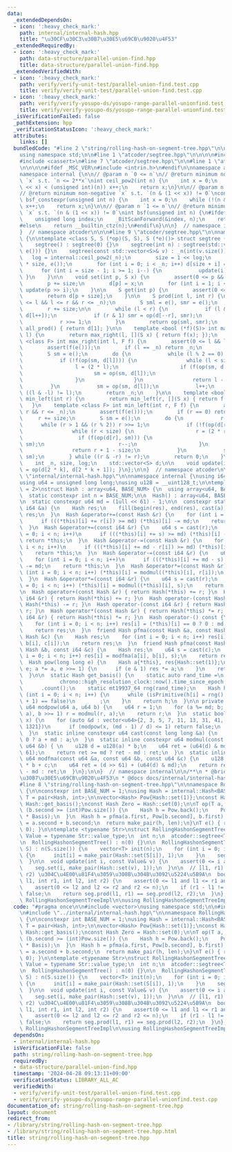 ```yaml
---
data:
  _extendedDependsOn:
  - icon: ':heavy_check_mark:'
    path: internal/internal-hash.hpp
    title: "\u30CF\u30C3\u30B7\u30E5\u69CB\u9020\u4F53"
  _extendedRequiredBy:
  - icon: ':heavy_check_mark:'
    path: data-structure/parallel-union-find.hpp
    title: data-structure/parallel-union-find.hpp
  _extendedVerifiedWith:
  - icon: ':heavy_check_mark:'
    path: verify/verify-unit-test/parallel-union-find.test.cpp
    title: verify/verify-unit-test/parallel-union-find.test.cpp
  - icon: ':heavy_check_mark:'
    path: verify/verify-yosupo-ds/yosupo-range-parallel-unionfind.test.cpp
    title: verify/verify-yosupo-ds/yosupo-range-parallel-unionfind.test.cpp
  _isVerificationFailed: false
  _pathExtension: hpp
  _verificationStatusIcon: ':heavy_check_mark:'
  attributes:
    links: []
  bundledCode: "#line 2 \"string/rolling-hash-on-segment-tree.hpp\"\n\n#include <vector>\n\
    using namespace std;\n\n#line 1 \"atcoder/segtree.hpp\"\n\n\n\n#include <algorithm>\n\
    #include <cassert>\n#line 7 \"atcoder/segtree.hpp\"\n\n#line 1 \"atcoder/internal_bit.hpp\"\
    \n\n\n\n#ifdef _MSC_VER\n#include <intrin.h>\n#endif\n\nnamespace atcoder {\n\n\
    namespace internal {\n\n// @param n `0 <= n`\n// @return minimum non-negative\
    \ `x` s.t. `n <= 2**x`\nint ceil_pow2(int n) {\n    int x = 0;\n    while ((1U\
    \ << x) < (unsigned int)(n)) x++;\n    return x;\n}\n\n// @param n `1 <= n`\n\
    // @return minimum non-negative `x` s.t. `(n & (1 << x)) != 0`\nconstexpr int\
    \ bsf_constexpr(unsigned int n) {\n    int x = 0;\n    while (!(n & (1 << x)))\
    \ x++;\n    return x;\n}\n\n// @param n `1 <= n`\n// @return minimum non-negative\
    \ `x` s.t. `(n & (1 << x)) != 0`\nint bsf(unsigned int n) {\n#ifdef _MSC_VER\n\
    \    unsigned long index;\n    _BitScanForward(&index, n);\n    return index;\n\
    #else\n    return __builtin_ctz(n);\n#endif\n}\n\n}  // namespace internal\n\n\
    }  // namespace atcoder\n\n\n#line 9 \"atcoder/segtree.hpp\"\n\nnamespace atcoder\
    \ {\n\ntemplate <class S, S (*op)(S, S), S (*e)()> struct segtree {\n  public:\n\
    \    segtree() : segtree(0) {}\n    segtree(int n) : segtree(std::vector<S>(n,\
    \ e())) {}\n    segtree(const std::vector<S>& v) : _n(int(v.size())) {\n     \
    \   log = internal::ceil_pow2(_n);\n        size = 1 << log;\n        d = std::vector<S>(2\
    \ * size, e());\n        for (int i = 0; i < _n; i++) d[size + i] = v[i];\n  \
    \      for (int i = size - 1; i >= 1; i--) {\n            update(i);\n       \
    \ }\n    }\n\n    void set(int p, S x) {\n        assert(0 <= p && p < _n);\n\
    \        p += size;\n        d[p] = x;\n        for (int i = 1; i <= log; i++)\
    \ update(p >> i);\n    }\n\n    S get(int p) {\n        assert(0 <= p && p < _n);\n\
    \        return d[p + size];\n    }\n\n    S prod(int l, int r) {\n        assert(0\
    \ <= l && l <= r && r <= _n);\n        S sml = e(), smr = e();\n        l += size;\n\
    \        r += size;\n\n        while (l < r) {\n            if (l & 1) sml = op(sml,\
    \ d[l++]);\n            if (r & 1) smr = op(d[--r], smr);\n            l >>= 1;\n\
    \            r >>= 1;\n        }\n        return op(sml, smr);\n    }\n\n    S\
    \ all_prod() { return d[1]; }\n\n    template <bool (*f)(S)> int max_right(int\
    \ l) {\n        return max_right(l, [](S x) { return f(x); });\n    }\n    template\
    \ <class F> int max_right(int l, F f) {\n        assert(0 <= l && l <= _n);\n\
    \        assert(f(e()));\n        if (l == _n) return _n;\n        l += size;\n\
    \        S sm = e();\n        do {\n            while (l % 2 == 0) l >>= 1;\n\
    \            if (!f(op(sm, d[l]))) {\n                while (l < size) {\n   \
    \                 l = (2 * l);\n                    if (f(op(sm, d[l]))) {\n \
    \                       sm = op(sm, d[l]);\n                        l++;\n   \
    \                 }\n                }\n                return l - size;\n   \
    \         }\n            sm = op(sm, d[l]);\n            l++;\n        } while\
    \ ((l & -l) != l);\n        return _n;\n    }\n\n    template <bool (*f)(S)> int\
    \ min_left(int r) {\n        return min_left(r, [](S x) { return f(x); });\n \
    \   }\n    template <class F> int min_left(int r, F f) {\n        assert(0 <=\
    \ r && r <= _n);\n        assert(f(e()));\n        if (r == 0) return 0;\n   \
    \     r += size;\n        S sm = e();\n        do {\n            r--;\n      \
    \      while (r > 1 && (r % 2)) r >>= 1;\n            if (!f(op(d[r], sm))) {\n\
    \                while (r < size) {\n                    r = (2 * r + 1);\n  \
    \                  if (f(op(d[r], sm))) {\n                        sm = op(d[r],\
    \ sm);\n                        r--;\n                    }\n                }\n\
    \                return r + 1 - size;\n            }\n            sm = op(d[r],\
    \ sm);\n        } while ((r & -r) != r);\n        return 0;\n    }\n\n  private:\n\
    \    int _n, size, log;\n    std::vector<S> d;\n\n    void update(int k) { d[k]\
    \ = op(d[2 * k], d[2 * k + 1]); }\n};\n\n}  // namespace atcoder\n\n\n#line 2\
    \ \"internal/internal-hash.hpp\"\n\nnamespace internal {\nusing i64 = long long;\n\
    using u64 = unsigned long long;\nusing u128 = __uint128_t;\n\ntemplate <int BASE_NUM\
    \ = 2>\nstruct Hash : array<u64, BASE_NUM> {\n  using array<u64, BASE_NUM>::operator[];\n\
    \  static constexpr int n = BASE_NUM;\n\n  Hash() : array<u64, BASE_NUM>() {}\n\
    \n  static constexpr u64 md = (1ull << 61) - 1;\n\n  constexpr static Hash set(const\
    \ i64 &a) {\n    Hash res;\n    fill(begin(res), end(res), cast(a));\n    return\
    \ res;\n  }\n  Hash &operator+=(const Hash &r) {\n    for (int i = 0; i < n; i++)\n\
    \      if (((*this)[i] += r[i]) >= md) (*this)[i] -= md;\n    return *this;\n\
    \  }\n  Hash &operator+=(const i64 &r) {\n    u64 s = cast(r);\n    for (int i\
    \ = 0; i < n; i++)\n      if (((*this)[i] += s) >= md) (*this)[i] -= md;\n   \
    \ return *this;\n  }\n  Hash &operator-=(const Hash &r) {\n    for (int i = 0;\
    \ i < n; i++)\n      if (((*this)[i] += md - r[i]) >= md) (*this)[i] -= md;\n\
    \    return *this;\n  }\n  Hash &operator-=(const i64 &r) {\n    u64 s = cast(r);\n\
    \    for (int i = 0; i < n; i++)\n      if (((*this)[i] += md - s) >= md) (*this)[i]\
    \ -= md;\n    return *this;\n  }\n  Hash &operator*=(const Hash &r) {\n    for\
    \ (int i = 0; i < n; i++) (*this)[i] = modmul((*this)[i], r[i]);\n    return *this;\n\
    \  }\n  Hash &operator*=(const i64 &r) {\n    u64 s = cast(r);\n    for (int i\
    \ = 0; i < n; i++) (*this)[i] = modmul((*this)[i], s);\n    return *this;\n  }\n\
    \n  Hash operator+(const Hash &r) { return Hash(*this) += r; }\n  Hash operator+(const\
    \ i64 &r) { return Hash(*this) += r; }\n  Hash operator-(const Hash &r) { return\
    \ Hash(*this) -= r; }\n  Hash operator-(const i64 &r) { return Hash(*this) -=\
    \ r; }\n  Hash operator*(const Hash &r) { return Hash(*this) *= r; }\n  Hash operator*(const\
    \ i64 &r) { return Hash(*this) *= r; }\n  Hash operator-() const {\n    Hash res;\n\
    \    for (int i = 0; i < n; i++) res[i] = (*this)[i] == 0 ? 0 : md - (*this)[i];\n\
    \    return res;\n  }\n  friend Hash pfma(const Hash &a, const Hash &b, const\
    \ Hash &c) {\n    Hash res;\n    for (int i = 0; i < n; i++) res[i] = modfma(a[i],\
    \ b[i], c[i]);\n    return res;\n  }\n  friend Hash pfma(const Hash &a, const\
    \ Hash &b, const i64 &c) {\n    Hash res;\n    u64 s = cast(c);\n    for (int\
    \ i = 0; i < n; i++) res[i] = modfma(a[i], b[i], s);\n    return res;\n  }\n\n\
    \  Hash pow(long long e) {\n    Hash a{*this}, res{Hash::set(1)};\n    for (;\
    \ e; a *= a, e >>= 1) {\n      if (e & 1) res *= a;\n    }\n    return res;\n\
    \  }\n\n  static Hash get_basis() {\n    static auto rand_time =\n        chrono::duration_cast<chrono::nanoseconds>(\n\
    \            chrono::high_resolution_clock::now().time_since_epoch())\n      \
    \      .count();\n    static mt19937_64 rng(rand_time);\n    Hash h;\n    for\
    \ (int i = 0; i < n; i++) {\n      while (isPrimitive(h[i] = rng() % (md - 1)\
    \ + 1) == false)\n        ;\n    }\n    return h;\n  }\n\n private:\n  static\
    \ u64 modpow(u64 a, u64 b) {\n    u64 r = 1;\n    for (a %= md; b; a = modmul(a,\
    \ a), b >>= 1) r = modmul(r, a);\n    return r;\n  }\n  static bool isPrimitive(u64\
    \ x) {\n    for (auto &d : vector<u64>{2, 3, 5, 7, 11, 13, 31, 41, 61, 151, 331,\
    \ 1321})\n      if (modpow(x, (md - 1) / d) <= 1) return false;\n    return true;\n\
    \  }\n  static inline constexpr u64 cast(const long long &a) {\n    return a <\
    \ 0 ? a + md : a;\n  }\n  static inline constexpr u64 modmul(const u64 &a, const\
    \ u64 &b) { \n    u128 d = u128(a) * b;\n    u64 ret = (u64(d) & md) + u64(d >>\
    \ 61);\n    return ret >= md ? ret - md : ret;\n  }\n  static inline constexpr\
    \ u64 modfma(const u64 &a, const u64 &b, const u64 &c) {\n    u128 d = u128(a)\
    \ * b + c;\n    u64 ret = (d >> 61) + (u64(d) & md);\n    return ret >= md ? ret\
    \ - md : ret;\n  }\n};\n\n}  // namespace internal\n\n/**\n * @brief \u30CF\u30C3\
    \u30B7\u30E5\u69CB\u9020\u4F53\n * @docs docs/internal/internal-hash.md\n */\n\
    #line 8 \"string/rolling-hash-on-segment-tree.hpp\"\n\nnamespace RollingHashonSegmentTreeImpl\
    \ {\n\nconstexpr int BASE_NUM = 1;\nusing Hash = internal::Hash<BASE_NUM>;\nusing\
    \ T = pair<Hash, int>;\n\nvector<Hash> Pow{Hash::set(1)};\nconst Hash Basis =\
    \ Hash::get_basis();\nconst Hash Zero = Hash::set(0);\n\nT op(T a, T b) {\n  while\
    \ (b.second >= (int)Pow.size()) {\n    Hash h = Pow.back();\n    Pow.push_back(h\
    \ * Basis);\n  }\n  Hash h = pfma(a.first, Pow[b.second], b.first);\n  int len\
    \ = a.second + b.second;\n  return make_pair(h, len);\n}\nT e() { return make_pair(Zero,\
    \ 0); }\n\ntemplate <typename Str>\nstruct RollingHashonSegmentTree {\n  using\
    \ Value = typename Str::value_type;\n  int n;\n  atcoder::segtree<T, op, e> seg;\n\
    \n  RollingHashonSegmentTree() : n(0) {}\n\n  RollingHashonSegmentTree(const Str&\
    \ S) : n(S.size()) {\n    vector<T> init(n);\n    for (int i = 0; i < n; i++)\
    \ {\n      init[i] = make_pair(Hash::set(S[i]), 1);\n    }\n    seg = {init};\n\
    \  }\n\n  void update(int i, const Value& v) {\n    assert(0 <= i and i < n);\n\
    \    seg.set(i, make_pair(Hash::set(v), 1));\n  }\n\n  // [l1, r1) \u3068 [l2,\
    \ r2) \u304C\u4E00\u81F4\u3059\u308B\u304B\u3092\u5224\u5B9A\n  bool same(int\
    \ l1, int r1, int l2, int r2) {\n    assert(0 <= l1 and l1 <= r1 and r1 <= n);\n\
    \    assert(0 <= l2 and l2 <= r2 and r2 <= n);\n    if (r1 - l1 != r2 - l2) return\
    \ false;\n    return seg.prod(l1, r1) == seg.prod(l2, r2);\n  }\n};\n}  // namespace\
    \ RollingHashonSegmentTreeImpl\n\nusing RollingHashonSegmentTreeImpl::RollingHashonSegmentTree;\n"
  code: "#pragma once\n\n#include <vector>\nusing namespace std;\n\n#include \"../atcoder/segtree.hpp\"\
    \n#include \"../internal/internal-hash.hpp\"\n\nnamespace RollingHashonSegmentTreeImpl\
    \ {\n\nconstexpr int BASE_NUM = 1;\nusing Hash = internal::Hash<BASE_NUM>;\nusing\
    \ T = pair<Hash, int>;\n\nvector<Hash> Pow{Hash::set(1)};\nconst Hash Basis =\
    \ Hash::get_basis();\nconst Hash Zero = Hash::set(0);\n\nT op(T a, T b) {\n  while\
    \ (b.second >= (int)Pow.size()) {\n    Hash h = Pow.back();\n    Pow.push_back(h\
    \ * Basis);\n  }\n  Hash h = pfma(a.first, Pow[b.second], b.first);\n  int len\
    \ = a.second + b.second;\n  return make_pair(h, len);\n}\nT e() { return make_pair(Zero,\
    \ 0); }\n\ntemplate <typename Str>\nstruct RollingHashonSegmentTree {\n  using\
    \ Value = typename Str::value_type;\n  int n;\n  atcoder::segtree<T, op, e> seg;\n\
    \n  RollingHashonSegmentTree() : n(0) {}\n\n  RollingHashonSegmentTree(const Str&\
    \ S) : n(S.size()) {\n    vector<T> init(n);\n    for (int i = 0; i < n; i++)\
    \ {\n      init[i] = make_pair(Hash::set(S[i]), 1);\n    }\n    seg = {init};\n\
    \  }\n\n  void update(int i, const Value& v) {\n    assert(0 <= i and i < n);\n\
    \    seg.set(i, make_pair(Hash::set(v), 1));\n  }\n\n  // [l1, r1) \u3068 [l2,\
    \ r2) \u304C\u4E00\u81F4\u3059\u308B\u304B\u3092\u5224\u5B9A\n  bool same(int\
    \ l1, int r1, int l2, int r2) {\n    assert(0 <= l1 and l1 <= r1 and r1 <= n);\n\
    \    assert(0 <= l2 and l2 <= r2 and r2 <= n);\n    if (r1 - l1 != r2 - l2) return\
    \ false;\n    return seg.prod(l1, r1) == seg.prod(l2, r2);\n  }\n};\n}  // namespace\
    \ RollingHashonSegmentTreeImpl\n\nusing RollingHashonSegmentTreeImpl::RollingHashonSegmentTree;\n"
  dependsOn:
  - internal/internal-hash.hpp
  isVerificationFile: false
  path: string/rolling-hash-on-segment-tree.hpp
  requiredBy:
  - data-structure/parallel-union-find.hpp
  timestamp: '2024-04-28 09:13:11+09:00'
  verificationStatus: LIBRARY_ALL_AC
  verifiedWith:
  - verify/verify-unit-test/parallel-union-find.test.cpp
  - verify/verify-yosupo-ds/yosupo-range-parallel-unionfind.test.cpp
documentation_of: string/rolling-hash-on-segment-tree.hpp
layout: document
redirect_from:
- /library/string/rolling-hash-on-segment-tree.hpp
- /library/string/rolling-hash-on-segment-tree.hpp.html
title: string/rolling-hash-on-segment-tree.hpp
---
```

